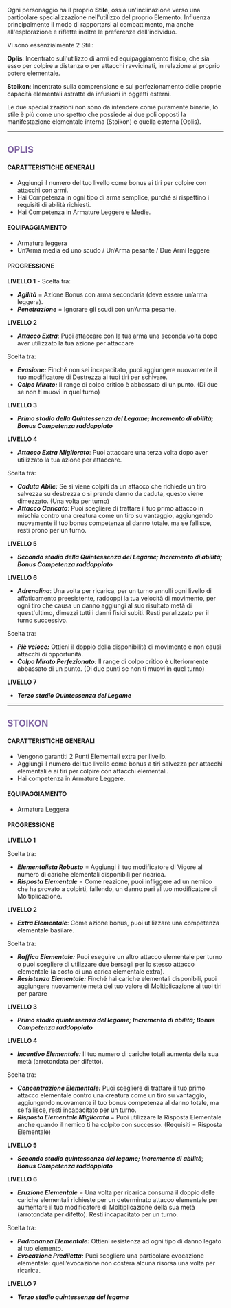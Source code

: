 Ogni personaggio ha il proprio **Stile**, ossia un'inclinazione verso una particolare specializzazione nell'utilizzo del proprio Elemento. Influenza principalmente il modo di rapportarsi al combattimento, ma anche all'esplorazione e riflette inoltre le preferenze dell'individuo.

Vi sono essenzialmente 2 Stili:

**Oplis**: Incentrato sull'utilizzo di armi ed equipaggiamento fisico, che sia esso per colpire a distanza o per attacchi ravvicinati, in relazione al proprio potere elementale.

**Stoikon**: Incentrato sulla comprensione e sul perfezionamento delle proprie capacità elementali astratte da infusioni in oggetti esterni.

Le due specializzazioni non sono da intendere come puramente binarie, lo stile è più come uno spettro che possiede ai due poli opposti la manifestazione elementale interna (Stoikon) e quella esterna (Oplis).

---

## <font color="#8064a2">OPLIS</font>

#### CARATTERISTICHE GENERALI

- Aggiungi il numero del tuo livello come bonus ai tiri per colpire con attacchi con armi.
- Hai Competenza in ogni tipo di arma semplice, purché si rispettino i requisiti di abilità richiesti.
- Hai Competenza in Armature Leggere e Medie.

#### EQUIPAGGIAMENTO

* Armatura leggera  
* Un’Arma media ed uno scudo / Un’Arma pesante / Due Armi leggere

#### PROGRESSIONE

**LIVELLO 1** - Scelta tra:
- ***Agilità*** = Azione Bonus con arma secondaria (deve essere un’arma leggera). 
- ***Penetrazione*** = Ignorare gli scudi con un’Arma pesante.

**LIVELLO 2**
- ***Attacco Extra***: Puoi attaccare con la tua arma una seconda volta dopo aver utilizzato la tua azione per attaccare

Scelta tra:
- ***Evasione:*** Finché non sei incapacitato, puoi aggiungere nuovamente il tuo modificatore di Destrezza ai tuoi tiri per schivare.
- ***Colpo Mirato:***  Il range di colpo critico è abbassato di un punto\. (Di due se non ti muovi in quel turno) 

**LIVELLO 3**
- ***Primo stadio della Quintessenza del Legame; Incremento di abilità; Bonus Competenza raddoppiato***

**LIVELLO 4**
- ***Attacco Extra*** ***Migliorato***: Puoi attaccare una terza volta dopo aver utilizzato la tua azione per attaccare.

Scelta tra:
- ***Caduta Abile:*** Se si viene colpiti da un attacco che richiede un tiro salvezza su destrezza o si prende danno da caduta, questo viene dimezzato. (Una volta per turno)
- ***Attacco Caricato***: Puoi scegliere di trattare il tuo primo attacco in mischia contro una creatura come un tiro su vantaggio, aggiungendo nuovamente il tuo bonus competenza al danno totale, ma se fallisce, resti prono per un turno. 

**LIVELLO 5**
- ***Secondo stadio della Quintessenza del Legame; Incremento di abilità; Bonus Competenza raddoppiato***

**LIVELLO 6**
- ***Adrenalina***: Una volta per ricarica, per un turno annulli ogni livello di affaticamento preesistente, raddoppi la tua velocità di movimento, per ogni tiro che causa un danno aggiungi al suo risultato metà di quest'ultimo, dimezzi tutti i danni fisici subiti. Resti paralizzato per il turno successivo.

Scelta tra:
- ***Piè veloce:*** Ottieni il doppio della disponibilità di movimento e non causi attacchi di opportunità. 
- ***Colpo Mirato Perfezionato:*** Il range di colpo critico è ulteriormente abbassato di un punto\. (Di due punti se non ti muovi in quel turno)

**LIVELLO 7**
- ***Terzo stadio Quintessenza del Legame***

---

## <font color="#8064a2">STOIKON</font>

#### CARATTERISTICHE GENERALI

- Vengono garantiti 2 Punti Elementali extra per livello.
- Aggiungi il numero del tuo livello come bonus a tiri salvezza per attacchi elementali e ai tiri per colpire con attacchi elementali.
- Hai competenza in Armature Leggere.

#### EQUIPAGGIAMENTO

* Armatura Leggera
#### PROGRESSIONE

**LIVELLO 1**

Scelta tra:
- ***Elementalista Robusto*** = Aggiungi il tuo modificatore di Vigore al numero di cariche elementali disponibili per ricarica. 
- ***Risposta Elementale*** = Come reazione, puoi infliggere ad un nemico che ha provato a colpirti, fallendo, un danno pari al tuo modificatore di Moltiplicazione.

**LIVELLO 2**

- ***Extra Elementale***: Come azione bonus, puoi utilizzare una competenza elementale basilare.

Scelta tra:
- ***Raffica Elementale:*** Puoi eseguire un altro attacco elementale per turno o puoi scegliere di utilizzare due bersagli per lo stesso attacco elementale (a costo di una carica elementale extra). 
- ***Resistenza Elementale:*** Finché hai cariche elementali disponibili, puoi aggiungere nuovamente metà del tuo valore di Moltiplicazione ai tuoi tiri per parare 

**LIVELLO 3**

- ***Primo stadio quintessenza del legame; Incremento di abilità; Bonus Competenza raddoppiato***

**LIVELLO 4**

- ***Incentivo Elementale:*** Il tuo numero di cariche totali aumenta della sua metà (arrotondata per difetto).

Scelta tra:
- ***Concentrazione Elementale:*** Puoi scegliere di trattare il tuo primo attacco elementale contro una creatura come un tiro su vantaggio, aggiungendo nuovamente il tuo bonus competenza al danno totale, ma se fallisce, resti incapacitato per un turno. 
- ***Risposta Elementale Migliorata*** = Puoi utilizzare la Risposta Elementale anche quando il nemico ti ha colpito con successo.  (Requisiti = Risposta Elementale)

**LIVELLO 5**

- ***Secondo stadio quintessenza del legame; Incremento di abilità; Bonus Competenza raddoppiato***

**LIVELLO 6**

- ***Eruzione Elementale*** \= Una volta per ricarica consuma il doppio delle cariche elementali richieste per un determinato attacco elementale per aumentare il tuo modificatore di Moltiplicazione della sua metà (arrotondata per difetto). Resti incapacitato per un turno.

Scelta tra:
- ***Padronanza Elementale:*** Ottieni resistenza ad ogni tipo di danno legato al tuo elemento. 
- ***Evocazione Prediletta:*** Puoi scegliere una particolare evocazione elementale: quell’evocazione non costerà alcuna risorsa una volta per ricarica. 

**LIVELLO 7**

- ***Terzo stadio quintessenza del legame***